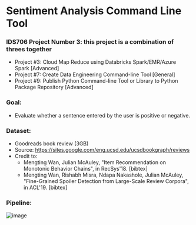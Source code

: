 # Sentiment Analysis Command Line Tool
### IDS706 Project Number 3: this project is a combination of threes together
* Project #3: Cloud Map Reduce using Databricks Spark/EMR/Azure Spark [Advanced]
* Project #7: Create Data Engineering Command-line Tool [General]
* Project #9: Publish Python Command-line Tool or Library to Python Package Repository [Advanced]

### Goal:
* Evaluate whether a sentence entered by the user is positive or negative.

### Dataset:
* Goodreads book review (3GB)
* Source: https://sites.google.com/eng.ucsd.edu/ucsdbookgraph/reviews
* Credit to:
  * Mengting Wan, Julian McAuley, "Item Recommendation on Monotonic Behavior Chains", in RecSys'18.  [bibtex]
  * Mengting Wan, Rishabh Misra, Ndapa Nakashole, Julian McAuley, "Fine-Grained Spoiler Detection from Large-Scale Review Corpora", in ACL'19. [bibtex]

### Pipeline:
![image](https://user-images.githubusercontent.com/43796329/137572854-21320154-8d6c-4c68-835c-c7f3977970cd.png)
